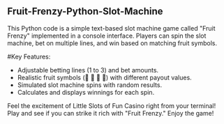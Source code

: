## Fruit-Frenzy-Python-Slot-Machine

This Python code is a simple text-based slot machine game called "Fruit Frenzy" implemented in a console interface. Players can spin the slot machine, bet on multiple lines, and win based on matching fruit symbols. 

#Key Features:
- Adjustable betting lines (1 to 3) and bet amounts.
- Realistic fruit symbols (🥭 🍎 🍍 🍌) with different payout values.
- Simulated slot machine spins with random results.
- Calculates and displays winnings for each spin.

Feel the excitement of Little Slots of Fun Casino right from your terminal! Play and see if you can strike it rich with "Fruit Frenzy." Enjoy the game!

